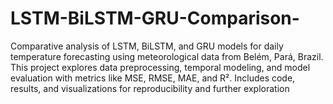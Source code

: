 # LSTM-BiLSTM-GRU-Comparison-
Comparative analysis of LSTM, BiLSTM, and GRU models for daily temperature forecasting using meteorological data from Belém, Pará, Brazil. This project explores data preprocessing, temporal modeling, and model evaluation with metrics like MSE, RMSE, MAE, and R². Includes code, results, and visualizations for reproducibility and further exploration
